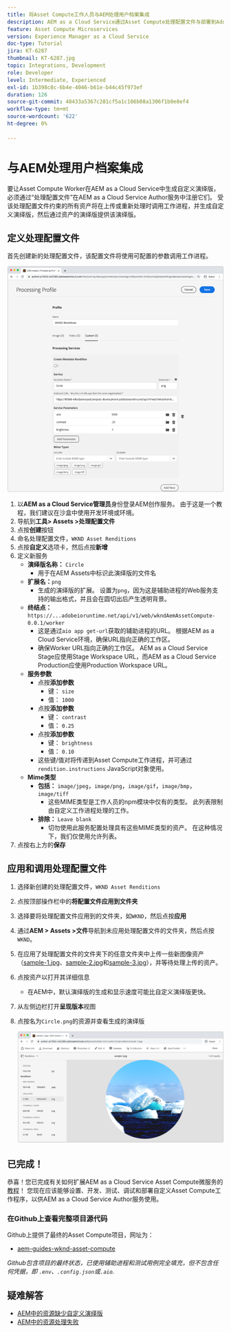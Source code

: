 ```yaml
---
title: 将Asset Compute工作人员与AEM处理用户档案集成
description: AEM as a Cloud Service通过Asset Compute处理配置文件与部署到Adobe I/O Runtime的AEM Assets工作人员集成。 处理用户档案在创作服务中配置为使用自定义工作程序处理特定资产，并将工作程序生成的文件存储为资产演绎版。
feature: Asset Compute Microservices
version: Experience Manager as a Cloud Service
doc-type: Tutorial
jira: KT-6287
thumbnail: KT-6287.jpg
topic: Integrations, Development
role: Developer
level: Intermediate, Experienced
exl-id: 1b398c8c-6b4e-4046-b61e-b44c45f973ef
duration: 126
source-git-commit: 48433a5367c281cf5a1c106b08a1306f1b0e8ef4
workflow-type: tm+mt
source-wordcount: '622'
ht-degree: 0%

---
```


# 与AEM处理用户档案集成

要让Asset Compute Worker在AEM as a Cloud Service中生成自定义演绎版，必须通过“处理配置文件”在AEM as a Cloud Service Author服务中注册它们。 受该处理配置文件约束的所有资产将在上传或重新处理时调用工作进程，并生成自定义演绎版，然后通过资产的演绎版提供该演绎版。

## 定义处理配置文件

首先创建新的处理配置文件，该配置文件将使用可配置的参数调用工作进程。

![正在处理配置文件](./assets/processing-profiles/new-processing-profile.png)

1. 以&#x200B;__AEM as a Cloud Service管理员__&#x200B;身份登录AEM创作服务。 由于这是一个教程，我们建议在沙盒中使用开发环境或环境。
1. 导航到&#x200B;__工具> Assets >处理配置文件__
1. 点按&#x200B;__创建__&#x200B;按钮
1. 命名处理配置文件，`WKND Asset Renditions`
1. 点按&#x200B;__自定义__&#x200B;选项卡，然后点按&#x200B;__新增__
1. 定义新服务
   + __演绎版名称：__ `Circle`
      + 用于在AEM Assets中标识此演绎版的文件名
   + __扩展名：__`png`
      + 生成的演绎版的扩展。 设置为`png`，因为这是辅助进程的Web服务支持的输出格式，并且会在圆切出后产生透明背景。
   + __终结点：__ `https://...adobeioruntime.net/api/v1/web/wkndAemAssetCompute-0.0.1/worker`
      + 这是通过`aio app get-url`获取的辅助进程的URL。 根据AEM as a Cloud Service环境，确保URL指向正确的工作区。
      + 确保Worker URL指向正确的工作区。 AEM as a Cloud Service Stage应使用Stage Workspace URL，而AEM as a Cloud Service Production应使用Production Workspace URL。
   + __服务参数__
      + 点按&#x200B;__添加参数__
         + 键： `size`
         + 值： `1000`
      + 点按&#x200B;__添加参数__
         + 键： `contrast`
         + 值： `0.25`
      + 点按&#x200B;__添加参数__
         + 键： `brightness`
         + 值： `0.10`
      + 这些键/值对将传递到Asset Compute工作进程，并可通过`rendition.instructions` JavaScript对象使用。
   + __Mime类型__
      + __包括：__ `image/jpeg`，`image/png`，`image/gif`，`image/bmp`，`image/tiff`
         + 这些MIME类型是工作人员的npm模块中仅有的类型。 此列表限制由自定义工作进程处理的工作。
      + __排除：__ `Leave blank`
         + 切勿使用此服务配置处理具有这些MIME类型的资产。 在这种情况下，我们仅使用允许列表。
1. 点按右上方的&#x200B;__保存__

## 应用和调用处理配置文件

1. 选择新创建的处理配置文件，`WKND Asset Renditions`
1. 点按顶部操作栏中的&#x200B;__将配置文件应用到文件夹__
1. 选择要将处理配置文件应用到的文件夹，如`WKND`，然后点按&#x200B;__应用__
1. 通过&#x200B;__AEM > Assets >文件__&#x200B;导航到未应用处理配置文件的文件夹，然后点按`WKND`。
1. 在应用了处理配置文件的文件夹下的任意文件夹中上传一些新图像资产（[sample-1.jpg](../assets/samples/sample-1.jpg)、[sample-2.jpg](../assets/samples/sample-2.jpg)和[sample-3.jpg](../assets/samples/sample-3.jpg)），并等待处理上传的资产。
1. 点按资产以打开其详细信息
   + 在AEM中，默认演绎版的生成和显示速度可能比自定义演绎版更快。
1. 从左侧边栏打开&#x200B;__呈现版本__&#x200B;视图
1. 点按名为`Circle.png`的资源并查看生成的演绎版

   ![生成的演绎版](./assets/processing-profiles/rendition.png)

## 已完成！

恭喜！您已完成有关如何扩展AEM as a Cloud Service Asset Compute微服务的[教程](../overview.md)！ 您现在应该能够设置、开发、测试、调试和部署自定义Asset Compute工作程序，以供AEM as a Cloud Service Author服务使用。

### 在Github上查看完整项目源代码

Github上提供了最终的Asset Compute项目，网址为：

+ [aem-guides-wknd-asset-compute](https://github.com/adobe/aem-guides-wknd-asset-compute)

_Github包含项目的最终状态，已使用辅助进程和测试用例完全填充，但不包含任何凭据，即 `.env`、`.config.json`或`.aio`._

## 疑难解答

+ [AEM中的资源缺少自定义演绎版](../troubleshooting.md#custom-rendition-missing-from-asset)
+ [AEM中的资源处理失败](../troubleshooting.md#asset-processing-fails)
